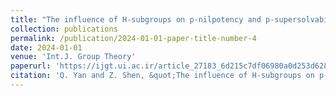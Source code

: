 ```yaml
---
title: "The influence of H-subgroups on p-nilpotency and p-supersolvability of finite groups"
collection: publications
permalink: /publication/2024-01-01-paper-title-number-4
date: 2024-01-01
venue: 'Int.J. Group Theory'
paperurl: 'https://ijgt.ui.ac.ir/article_27183_6d215c7df06980a0d253d628ed42ef21.pdf'
citation: 'Q. Yan and Z. Shen, &quot;The influence of H-subgroups on p-nilpotency and p-supersolvability of finite groups,&quot; Int.J. Group Theory 13(1) (2024), 55-62.'
---
```


